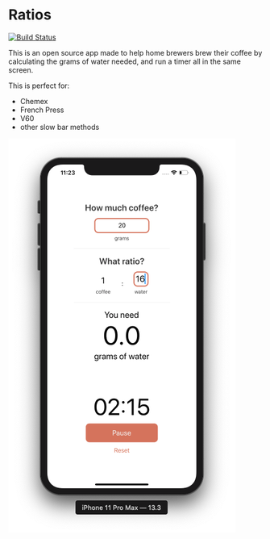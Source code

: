 # Ratios
[![Build Status](https://travis-ci.org/johnmahlon/Coffee-Ratio.svg?branch=master)](https://travis-ci.org/johnmahlon/Coffee-Ratio)

This is an open source app made to help home brewers brew their coffee by calculating the grams of water needed,
and run a timer all in the same screen. 

This is perfect for:
- Chemex
- French Press
- V60
- other slow bar methods 

![app screenshot](screenshot.png)

